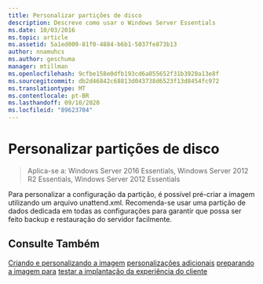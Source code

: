 ```yaml
---
title: Personalizar partições de disco
description: Descreve como usar o Windows Server Essentials
ms.date: 10/03/2016
ms.topic: article
ms.assetid: 5a1ed009-81f0-4884-b6b1-5037fe873b13
author: nnamuhcs
ms.author: geschuma
manager: mtillman
ms.openlocfilehash: 9cfbe158e0dfb193cd6a055652f31b3920a13e8f
ms.sourcegitcommit: db2d46842c68813d043738d6523f13d8454fc972
ms.translationtype: MT
ms.contentlocale: pt-BR
ms.lasthandoff: 09/10/2020
ms.locfileid: "89623704"
---
```

# <a name="customize-disk-partitions"></a>Personalizar partições de disco

>Aplica-se a: Windows Server 2016 Essentials, Windows Server 2012 R2 Essentials, Windows Server 2012 Essentials

Para personalizar a configuração da partição, é possível pré-criar a imagem utilizando um arquivo unattend.xml. Recomenda-se usar uma partição de dados dedicada em todas as configurações para garantir que possa ser feito backup e restauração do servidor facilmente.

## <a name="see-also"></a>Consulte Também
 [Criando e personalizando a imagem](Creating-and-Customizing-the-Image.md) [personalizações adicionais](Additional-Customizations.md) [preparando a imagem para](Preparing-the-Image-for-Deployment.md) [testar a implantação da experiência do cliente](Testing-the-Customer-Experience.md)